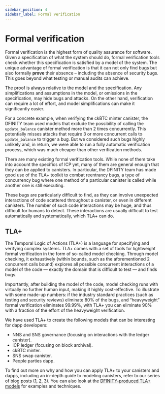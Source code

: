 ```yaml
---
sidebar_position: 4
sidebar_label: Formal verification
---
```

# Formal verification

Formal verification is the highest form of quality assurance for software. Given a specification of what the system should do, formal verification tools check whether this specification is satisfied by a model of the system. The unique advantage of formal verification is that it can not only find bugs but also formally **prove** their absence – including the absence of security bugs. This goes beyond what testing or manual audits can achieve.

The proof is always relative to the model and the specification. Any simplifications and assumptions in the model, or omissions in the specification, may hide bugs and attacks. On the other hand, verification can require a lot of effort, and model simplifications can make it significantly easier.

For a concrete example, when verifying the ckBTC minter canister, the DFINITY team used models that exclude the possibility of calling the `update_balance` canister method more than 2 times concurrently. This potentially misses attacks that require 3 or more concurrent calls to `update_balance` to trigger a bug. But we considered such bugs highly unlikely and, in return, we were able to run a fully automatic verification process, which was much cheaper than other verification methods.

There are many existing formal verification tools. While none of them take into account the specifics of ICP yet, many of them are general enough that they can be applied to canisters. In particular, the DFINITY team has made good use of the TLA+ toolkit to combat reentrancy bugs, a type of concurrency bug where one method of a particular canister is called while another one is still executing.

These bugs are particularly difficult to find, as they can involve unexpected interactions of code scattered throughout a canister, or even in different canisters. The number of such code interactions may be huge, and thus difficult for humans to detect. These interactions are usually difficult to test automatically and systematically, which TLA+ can do.

## TLA+

The Temporal Logic of Actions (TLA+) is a language for specifying and verifying complex systems. TLA+ comes with a set of tools for lightweight formal verification in the form of so-called model checking. Through model checking, it exhaustively (within bounds, such as the aforementioned 2 concurrent calls bound) explores all possible concurrent interactions of a model of the code — exactly the domain that is difficult to test — and finds bugs.

Importantly, after building the model of the code, model checking runs with virtually no further human input, making it highly cost-effective. To illustrate with some made-up numbers: if the industry standard practices (such as testing and security reviews) eliminate 80% of the bugs, and “heavyweight” formal verification eliminates 99.99%, with TLA+ you can eliminate 90% with a fraction of the effort of the heavyweight verification.

We have used TLA+ to create the following models that can be interesting for dapp developers:

- NNS and SNS governance (focusing on interactions with the ledger canister).
- ICP ledger (focusing on block archival).
- ckBTC minter.
- SNS swap canister.
- People parties dapp.

To find out more on why and how you can apply TLA+ to your canisters and dapps, including an in-depth guide to modeling canisters, refer to our series of blog posts ([1](https://medium.com/dfinity/eliminating-smart-contract-bugs-with-tla-e986aeb6da24), [2](https://medium.com/dfinity/weeding-out-the-bugs-with-tla-models-3606045bf24e), [3](https://mynosefroze.com/blog/2023-08-09-tla_for_canisters)). You can also look at the [DFINITY-produced TLA+ models](https://github.com/dfinity/formal-models) for examples and techniques.
